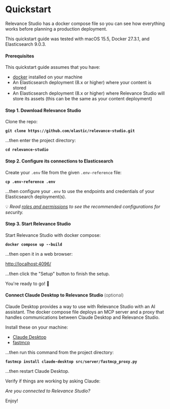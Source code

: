 # Quickstart

Relevance Studio has a docker compose file so you can see how everything works before planning a production deployment.

This quickstart guide was tested with macOS 15.5, Docker 27.3.1, and Elasticsearch 9.0.3.

#### Prerequisites

This quickstart guide assumes that you have:

* [docker](https://docs.docker.com/engine/install/) installed on your machine
* An Elasticsearch deployment (8.x or higher) where your content is stored
* An Elasticsearch deployment (8.x or higher) where Relevance Studio will store its assets (this can be the same as your content deployment)

#### Step 1. Download Relevance Studio

Clone the repo:

**`git clone https://github.com/elastic/relevance-studio.git`**

...then enter the project directory:

**`cd relevance-studio`**

#### Step 2. Configure its connections to Elasticsearch

Create your `.env` file from the given `.env-reference` file:

**`cp .env-reference .env`**

...then configure your `.env` to use the endpoints and credentials of your Elasticsearch deployment(s).

💡 *Read [roles and permissions](docs/setup/security.md#roles-and-permissions.md) to see the recommended configurations for security.*

#### Step 3. Start Relevance Studio

Start Relevance Studio with docker compose:

**`docker compose up --build`**

...then open it in a web browser:

[http://localhost:4096/](http://localhost:4096/)

...then click the "Setup" button to finish the setup.

You're ready to go! :rocket:

#### Connect Claude Desktop to Relevance Studio <span style="font-weight: 300">(optional)</span>

Claude Desktop provides a way to use with Relevance Studio with an AI assistant. The docker compose file deploys an MCP server and a proxy that handles communications between Claude Desktop and Relevance Studio.

Install these on your machine:

- [Claude Desktop](https://claude.ai/download)
- [fastmcp](https://github.com/jlowin/fastmcp?tab=readme-ov-file#installation)

...then run this command from the project directory:

**`fastmcp install claude-desktop src/server/fastmcp_proxy.py`**

...then restart Claude Desktop.

Verify if things are working by asking Claude:

*Are you connected to Relevance Studio?*

Enjoy!